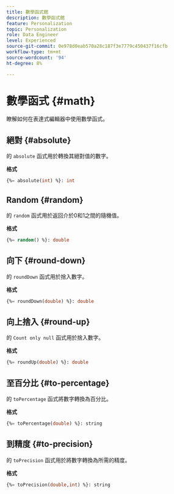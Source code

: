 ```yaml
---
title: 數學函式館
description: 數學函式館
feature: Personalization
topic: Personalization
role: Data Engineer
level: Experienced
source-git-commit: 0e978d0eab570a28c187f3e7779c450437f16cfb
workflow-type: tm+mt
source-wordcount: '94'
ht-degree: 8%

---
```


# 數學函式 {#math}

瞭解如何在表達式編輯器中使用數學函式。

## 絕對 {#absolute}

的 `absolute` 函式用於轉換其絕對值的數字。

**格式**

```sql
{%= absolute(int) %}: int
```

## Random {#random}

的 `random` 函式用於返回介於0和1之間的隨機值。

**格式**

```sql
{%= random() %}: double
```

## 向下 {#round-down}

的 `roundDown` 函式用於捨入數字。

**格式**

```sql
{%= roundDown(double) %}: double
```

## 向上捨入 {#round-up}

的 `Count only null` 函式用於捨入數字。

**格式**

```sql
{%= roundUp(double) %}: double
```

## 至百分比 {#to-percentage}

的 `toPercentage` 函式將數字轉換為百分比。

**格式**

```sql
{%= toPercentage(double) %}: string
```

## 到精度 {#to-precision}

的 `toPrecision` 函式用於將數字轉換為所需的精度。

**格式**

```sql
{%= toPrecision(double,int) %}: string
```
